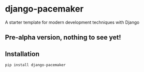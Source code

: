 # django-pacemaker

A starter template for modern development techniques with Django

## Pre-alpha version, nothing to see yet!

## Installation

```bash
pip install django-pacemaker
```
